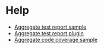 Help
========


- [Aggregate test report sample](https://docs.gradle.org/current/samples/sample_jvm_multi_project_with_test_aggregation_standalone.html)
- [Aggregate test report plugin](https://docs.gradle.org/current/userguide/test_report_aggregation_plugin.html)
- [Aggregate code coverage sample](https://docs.gradle.org/current/samples/sample_jvm_multi_project_with_code_coverage_standalone.html)